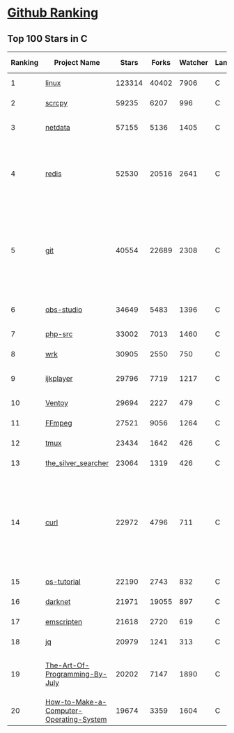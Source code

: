 [Github Ranking](../README.md)
==========

## Top 100 Stars in C

| Ranking | Project Name | Stars | Forks | Watcher | Language | Pull Requests | Open Issues |  Total Issues | Vulnerabulities | Description | Create At | Last Commit |
| ------- | ------------ | ----- | ----- | -------- | ----------- | ----------- | ----------- | ------- | ------- | ------- | ------- | ------- |
| 1 | [linux](https://github.com/torvalds/linux) | 123314 | 40402 | 7906 | C | 761 | 0 | 0 | 0 | Linux kernel source tree | 2011-09-04T22:48:12Z | 2021-12-28T21:55:15Z |
| 2 | [scrcpy](https://github.com/Genymobile/scrcpy) | 59235 | 6207 | 996 | C | 257 | 848 | 2618 | 0 | Display and control your Android device | 2017-11-21T18:00:27Z | 2021-12-28T23:18:35Z |
| 3 | [netdata](https://github.com/netdata/netdata) | 57155 | 5136 | 1405 | C | 5440 | 160 | 6431 | 0 | Real-time performance monitoring, done right! https://www.netdata.cloud | 2013-06-17T18:39:10Z | 2021-12-28T20:09:34Z |
| 4 | [redis](https://github.com/redis/redis) | 52530 | 20516 | 2641 | C | 4720 | 1615 | 5171 | 0 | Redis is an in-memory database that persists on disk. The data model is key-value, but many different kind of values are supported: Strings, Lists, Sets, Sorted Sets, Hashes, Streams, HyperLogLogs, Bitmaps. | 2009-03-21T22:32:25Z | 2021-12-28T22:45:19Z |
| 5 | [git](https://github.com/git/git) | 40554 | 22689 | 2308 | C | 998 | 0 | 0 | 0 | Git Source Code Mirror - This is a publish-only repository but pull requests can be turned into patches to the mailing list via GitGitGadget (https://gitgitgadget.github.io/). Please follow Documentation/SubmittingPatches procedure for any of your improvements. | 2008-07-23T14:21:26Z | 2021-12-28T20:29:43Z |
| 6 | [obs-studio](https://github.com/obsproject/obs-studio) | 34649 | 5483 | 1396 | C | 3721 | 466 | 1804 | 0 | OBS Studio - Free and open source software for live streaming and screen recording | 2013-10-01T02:40:31Z | 2021-12-28T20:34:36Z |
| 7 | [php-src](https://github.com/php/php-src) | 33002 | 7013 | 1460 | C | 7767 | 27 | 54 | 0 | The PHP Interpreter | 2011-06-16T01:52:25Z | 2021-12-28T23:13:12Z |
| 8 | [wrk](https://github.com/wg/wrk) | 30905 | 2550 | 750 | C | 117 | 109 | 360 | 0 | Modern HTTP benchmarking tool | 2012-03-20T11:12:28Z | 2021-12-28T21:22:09Z |
| 9 | [ijkplayer](https://github.com/bilibili/ijkplayer) | 29796 | 7719 | 1217 | C | 217 | 2641 | 5130 | 0 | Android/iOS video player based on FFmpeg n3.4, with MediaCodec, VideoToolbox support. | 2013-06-03T04:12:04Z | 2021-12-28T15:15:44Z |
| 10 | [Ventoy](https://github.com/ventoy/Ventoy) | 29694 | 2227 | 479 | C | 201 | 230 | 1058 | 0 | A new bootable USB solution. | 2020-03-10T15:19:19Z | 2021-12-28T21:56:18Z |
| 11 | [FFmpeg](https://github.com/FFmpeg/FFmpeg) | 27521 | 9056 | 1264 | C | 375 | 0 | 0 | 0 | Mirror of https://git.ffmpeg.org/ffmpeg.git | 2011-04-14T14:12:38Z | 2021-12-28T23:13:25Z |
| 12 | [tmux](https://github.com/tmux/tmux) | 23434 | 1642 | 426 | C | 461 | 18 | 2553 | 0 | tmux source code | 2015-06-03T23:32:55Z | 2021-12-28T22:29:38Z |
| 13 | [the_silver_searcher](https://github.com/ggreer/the_silver_searcher) | 23064 | 1319 | 426 | C | 677 | 383 | 784 | 0 | A code-searching tool similar to ack, but faster. | 2011-11-19T19:50:47Z | 2021-12-28T19:59:50Z |
| 14 | [curl](https://github.com/curl/curl) | 22972 | 4796 | 711 | C | 4874 | 15 | 3116 | 0 | A command line tool and library for transferring data with URL syntax, supporting DICT, FILE, FTP, FTPS, GOPHER, GOPHERS, HTTP, HTTPS, IMAP, IMAPS, LDAP, LDAPS, MQTT, POP3, POP3S, RTMP, RTMPS, RTSP, SCP, SFTP, SMB, SMBS, SMTP, SMTPS, TELNET and TFTP. libcurl offers a myriad of powerful features | 2010-03-18T22:32:22Z | 2021-12-28T22:35:30Z |
| 15 | [os-tutorial](https://github.com/cfenollosa/os-tutorial) | 22190 | 2743 | 832 | C | 87 | 52 | 136 | 0 | How to create an OS from scratch | 2014-09-29T08:39:34Z | 2021-12-28T22:16:48Z |
| 16 | [darknet](https://github.com/pjreddie/darknet) | 21971 | 19055 | 897 | C | 249 | 1724 | 2247 | 0 | Convolutional Neural Networks | 2014-04-11T07:59:16Z | 2021-12-28T14:01:10Z |
| 17 | [emscripten](https://github.com/emscripten-core/emscripten) | 21618 | 2720 | 619 | C | 8690 | 894 | 7055 | 0 | Emscripten: An LLVM-to-WebAssembly Compiler | 2011-02-12T05:23:30Z | 2021-12-28T14:54:41Z |
| 18 | [jq](https://github.com/stedolan/jq) | 20979 | 1241 | 313 | C | 534 | 590 | 1849 | 0 | Command-line JSON processor | 2012-07-18T19:57:25Z | 2021-12-28T21:57:22Z |
| 19 | [The-Art-Of-Programming-By-July](https://github.com/julycoding/The-Art-Of-Programming-By-July) | 20202 | 7147 | 1890 | C | 343 | 47 | 130 | 0 | 本项目曾冲到全球第一，干货集锦见本页面最底部，另完整精致的纸质版《编程之法：面试和算法心得》已在京东/当当上销售 | 2013-12-14T10:00:06Z | 2021-12-28T12:07:59Z |
| 20 | [How-to-Make-a-Computer-Operating-System](https://github.com/SamyPesse/How-to-Make-a-Computer-Operating-System) | 19674 | 3359 | 1604 | C | 95 | 44 | 71 | 0 | How to Make a Computer Operating System in C++ | 2013-11-29T17:36:32Z | 2021-12-28T14:39:53Z |

